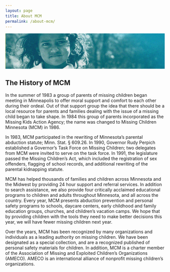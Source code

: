 ```yaml
---
layout: page
title: About MCM
permalink: /about-mcm/
---
```


![](/assets/about-mcm-banner.jpg)

## The History of MCM

In the summer of 1983 a group of parents of missing children began meeting in Minneapolis to offer moral support and comfort to each other during their ordeal. Out of that support group the idea that there should be a local resource for parents and families dealing with the issue of a missing child began to take shape. In 1984 this group of parents incorporated as the Missing Kids Action Agency; the name was changed to Missing Children Minnesota (MCM) in 1986.

In 1983, MCM participated in the rewriting of Minnesota’s parental abduction statute; Minn. Stat. § 609.26. In 1990, Governor Rudy Perpich established a Governor’s Task Force on Missing Children; two delegates from MCM were invited to serve on the task force. In 1991, the legislature passed the Missing Children’s Act, which included the registration of sex offenders, flagging of school records, and additional rewriting of the parental kidnapping statute.

MCM has helped thousands of families and children across Minnesota and the Midwest by providing 24 hour support and referral services. In addition to search assistance, we also provide four critically acclaimed educational programs to children and adults throughout Minnesota, and all across the country. Every year, MCM presents abduction prevention and personal safety programs to schools, daycare centers, early childhood and family education groups, churches, and children’s vacation camps. We hope that by providing children with the tools they need to make better decisions this year, we will have fewer missing children next year.

Over the years, MCM has been recognized by many organizations and individuals as a leading authority on missing children. We have been designated as a special collection, and are a recognized published of personal safety materials for children. In addition, MCM is a charter member of the Association of Missing and Exploited Children’s Organizations (AMECO). AMECO is an international alliance of nonprofit missing children’s organizations.